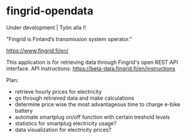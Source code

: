 # fingrid-opendata

Under development | Työn alla !!

"Fingrid is Finland’s transmission system operator."

https://www.fingrid.fi/en/

This application is for retrieving data through Fingrid's open REST API interface.
API instructions: https://beta-data.fingrid.fi/en/instructions

Plan:

- retrieve hourly prices for electricity 
- go through retrieved data and make calculations 
- determine price wise the most advantageous time to charge e-bike battery
- automate smartplug on/off function with certain treshold levels
- statistics for smartplug electricity usage?
- data visualization for electricity prices?

